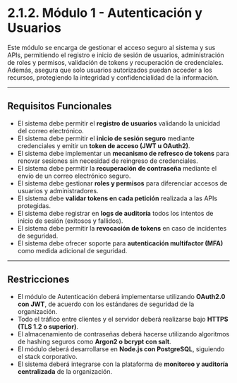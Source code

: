 # 2.1.2. Módulo 1 - Autenticación y Usuarios

Este módulo se encarga de gestionar el acceso seguro al sistema y sus APIs, permitiendo el registro e inicio de sesión de usuarios, administración de roles y permisos, validación de tokens y recuperación de credenciales. Además, asegura que solo usuarios autorizados puedan acceder a los recursos, protegiendo la integridad y confidencialidad de la información.  

---

## Requisitos Funcionales

- El sistema debe permitir el **registro de usuarios** validando la unicidad del correo electrónico.  
- El sistema debe permitir el **inicio de sesión seguro** mediante credenciales y emitir un **token de acceso (JWT u OAuth2)**.  
- El sistema debe implementar un **mecanismo de refresco de tokens** para renovar sesiones sin necesidad de reingreso de credenciales.  
- El sistema debe permitir la **recuperación de contraseña** mediante el envío de un correo electrónico seguro.  
- El sistema debe gestionar **roles y permisos** para diferenciar accesos de usuarios y administradores.  
- El sistema debe **validar tokens en cada petición** realizada a las APIs protegidas.  
- El sistema debe registrar en **logs de auditoría** todos los intentos de inicio de sesión (exitosos y fallidos).  
- El sistema debe permitir la **revocación de tokens** en caso de incidentes de seguridad.  
- El sistema debe ofrecer soporte para **autenticación multifactor (MFA)** como medida adicional de seguridad.  

---

## Restricciones

- El módulo de Autenticación deberá implementarse utilizando **OAuth2.0 con JWT**, de acuerdo con los estándares de seguridad de la organización.  
- Todo el tráfico entre clientes y el servidor deberá realizarse bajo **HTTPS (TLS 1.2 o superior)**.  
- El almacenamiento de contraseñas deberá hacerse utilizando algoritmos de hashing seguros como **Argon2 o bcrypt con salt**.  
- El módulo deberá desarrollarse en **Node.js con PostgreSQL**, siguiendo el stack corporativo.  
- El sistema deberá integrarse con la plataforma de **monitoreo y auditoría centralizada** de la organización.